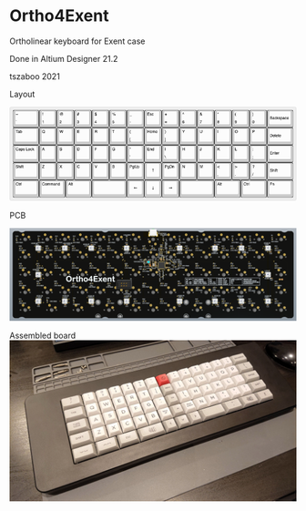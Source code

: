 # Ortho4Exent
Ortholinear keyboard for Exent case

Done in Altium Designer 21.2

tszaboo 
2021

Layout

![alt text](https://github.com/tszaboo/Ortho4Exent/blob/main/Images/Exent-ortho.png?raw=true)

PCB

![alt text](https://github.com/tszaboo/Ortho4Exent/blob/main/Images/PCB%20Altium.PNG?raw=true)

Assembled board
![alt text](https://github.com/tszaboo/Ortho4Exent/blob/main/Images/DSC_3037.jpg?raw=true)
